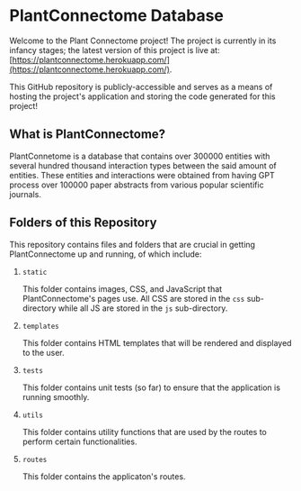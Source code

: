 # PlantConnectome Database

Welcome to the Plant Connectome project!  The project is currently in its infancy stages; the latest version of this project is live at: [https://plantconnectome.herokuapp.com/](https://plantconnectome.herokuapp.com/).

This GitHub repository is publicly-accessible and serves as a means of hosting the project's application and storing the code generated for this project!

## What is PlantConnectome?

PlantConnetome is a database that contains over 300000 entities with several hundred thousand interaction types between the said amount of entities.  These entities and interactions were obtained from having GPT process over 100000 paper abstracts from various popular scientific journals.

## Folders of this Repository

This repository contains files and folders that are crucial in getting PlantConnectome up and running, of which include:

1.  `static`

    This folder contains images, CSS, and JavaScript that PlantConnectome's pages use.  All CSS are stored in the `css` sub-directory while all JS are stored in the `js` sub-directory.

1.  `templates`
    
    This folder contains HTML templates that will be rendered and displayed to the user.

1.  `tests`
    
    This folder contains unit tests (so far) to ensure that the application is running smoothly.

1.  `utils` 

    This folder contains utility functions that are used by the routes to perform certain functionalities.

1.  `routes`

    This folder contains the applicaton's routes.